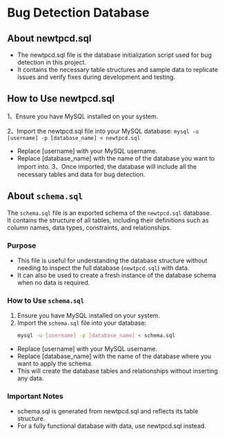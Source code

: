 # Bug Detection Database
## About newtpcd.sql
+ The newtpcd.sql file is the database initialization script used for bug detection in this project.
+ It contains the necessary table structures and sample data to replicate issues and verify fixes during development and testing.
## How to Use newtpcd.sql
1、Ensure you have MySQL installed on your system.

2、Import the newtpcd.sql file into your MySQL database:
  ```mysql -u [username] -p [database_name] < newtpcd.sql```

+ Replace [username] with your MySQL username.
+ Replace [database_name] with the name of the database you want to import into.
3、Once imported, the database will include all the necessary tables and data for bug detection.

## About `schema.sql`
The `schema.sql` file is an exported schema of the `newtpcd.sql` database.  
It contains the structure of all tables, including their definitions such as column names, data types, constraints, and relationships.

### Purpose
- This file is useful for understanding the database structure without needing to inspect the full database (`newtpcd.sql`) with data.
- It can also be used to create a fresh instance of the database schema when no data is required.

### How to Use `schema.sql`
1. Ensure you have MySQL installed on your system.
2. Import the `schema.sql` file into your database:
   ```bash
   mysql -u [username] -p [database_name] < schema.sql

+ Replace [username] with your MySQL username.
+ Replace [database_name] with the name of the database where you want to apply the schema.
+ This will create the database tables and relationships without inserting any data.
### Important Notes
+ schema.sql is generated from newtpcd.sql and reflects its table structure.
+ For a fully functional database with data, use newtpcd.sql instead.
